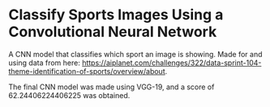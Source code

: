 # Classify Sports Images Using a Convolutional Neural Network
A CNN model that classifies which sport an image is showing. Made for and using data from here: https://aiplanet.com/challenges/322/data-sprint-104-theme-identification-of-sports/overview/about.
 
The final CNN model was made using VGG-19, and a score of 62.24406224406225 was obtained.
